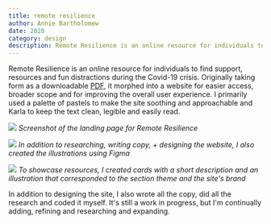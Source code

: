 ```yaml
---
title: remote resilience
author: Annie Bartholomew
date: 2020
category: design
description: Remote Resilience is an online resource for individuals to find support, resources and fun distractions during the Covid-19 crisis. Originally taking form as a downloadable PDF, it morphed into a website for easier access, broader scope and for improving the overall user experience. I primarily used a palette of pastels to make the site soothing and approachable and Karla to keep the text clean, legible and easily read.
---
```


Remote Resilience is an online resource for individuals to find support, resources and fun distractions during the Covid-19 crisis. Originally taking form as a downloadable [PDF](assets/remote-resilience.pdf), it morphed into a website for easier access, broader scope and for improving the overall user experience. I primarily used a palette of pastels to make the site soothing and approachable and Karla to keep the text clean, legible and easily read.


![](assets/images/RemoteResilience1.png)
*Screenshot of the landing page for Remote Resilience*


![](assets/images/RemoteResilience2.png)
*In addition to researching, writing copy, + designing the website, I also created the illustrations using Figma*

![](assets/images/RemoteResilience3.png)
*To showcase resources, I created cards with a short description and an illustration that corresponded to the section theme and the site's brand*

In addition to designing the site, I also wrote all the copy, did all the research and coded it myself. It's still a work in progress, but I'm continually adding, refining and researching and expanding.